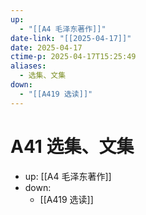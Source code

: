 ```yaml
---
up:
  - "[[A4 毛泽东著作]]"
date-link: "[[2025-04-17]]"
date: 2025-04-17
ctime-p: 2025-04-17T15:25:49
aliases:
  - 选集、文集
down:
  - "[[A419 选读]]"
---
```


# A41 选集、文集

- up: [[A4 毛泽东著作]]
- down:
	- [[A419 选读]]
